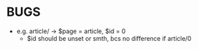 # BUGS
* e.g. article/ -> $page = article, $id = 0 
    * $id should be unset or smth, bcs no difference if article/0    